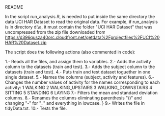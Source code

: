 README

In the script run_analysis.R, is needed to put inside the same directory the data UCI HAR Dataset to read the original data. For example, if run_analysis is in directory d:\a, it must contain the folder "UCI HAR Dataset" that was uncompressed from the zip file downloaded from https://d396qusza40orc.cloudfront.net/getdata%2Fprojectfiles%2FUCI%20HAR%20Dataset.zip

The script does the following actions (also commented in code):

1.- Reads all the files, and assign them to variables. 
2.- Adds the activity column to the datasets (train and test). 
3.- Adds the subject column to the datasets (train and test). 
4.- Puts train and test dataset toguether in one single dataset. 
5.- Names the columns (subject, activity and features). 
6.- Changes the number values of activity for the names corresponding to each activity: 
	1 WALKING 
	2 WALKING_UPSTAIRS 
	3 WALKING_DOWNSTAIRS 
	4 SITTING 
	5 STANDING 
	6 LAYING 
7.- Filters the mean and standard deviation columns. 
8.- Renames the columns eliminating parenthesis "()" and changing "-" for "_" and everything in lowcase. }
9.- Writes the file in tidyData.txt. 
10.- Tests the file.